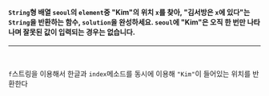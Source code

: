 <h4>

`String`형 배열 `seoul`의 `element`중 "Kim"의 위치 `x`를 찾아, "김서방은 `x`에 있다"는 `String`을 반환하는 함수, `solution`을 완성하세요. `seoul`에 "Kim"은 오직 한 번만 나타나며 잘못된 값이 입력되는 경우는 없습니다.

</h4>

---

<br>

`f`스트링을 이용해서 한글과 `index`메소드를 동시에 이용해 `"Kim"`이 들어있는 위치를 반환한다